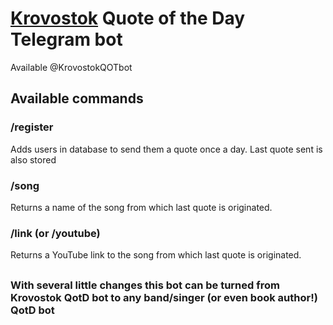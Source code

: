 # [Krovostok](https://en.wikipedia.org/wiki/Krovostok) Quote of the Day Telegram bot

Available @KrovostokQOTbot

## Available commands
### /register
Adds users in database to send them a quote once a day.
Last quote sent is also stored
### /song
Returns a name of the song from which last quote is originated.
### /link (or /youtube)
Returns a YouTube link to the song from which last quote is originated.
##
### With several little changes this bot can be turned from Krovostok QotD bot to any band/singer (or even book author!) QotD bot
